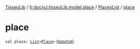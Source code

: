[TisseoLib](../../index.md) / [fr.docjyJ.tisseoLib.model.place](../index.md) / [PlacesList](index.md) / [place](./place.md)

# place

`val place: `[`List`](https://kotlinlang.org/api/latest/jvm/stdlib/kotlin.collections/-list/index.html)`<`[`Place`](../-place/index.md)`>` [(source)](https://github.com/docjyJ/TisseoLib/tree/master/src/main/kotlin/fr/docjyJ/tisseoLib/model/place/PlacesList.kt#L10)